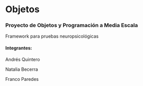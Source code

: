 Objetos
=======

### Proyecto de Objetos y Programación a Media Escala
Framework para pruebas neuropsicológicas


#### Integrantes:

Andrés Quintero

Natalia Becerra

Franco Paredes
